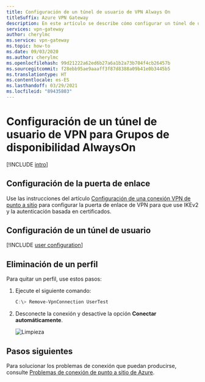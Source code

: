 ```yaml
---
title: Configuración de un túnel de usuario de VPN Always On
titleSuffix: Azure VPN Gateway
description: En este artículo se describe cómo configurar un túnel de usuario de VPN para Grupos de disponibilidad AlwaysOn en VPN Gateway
services: vpn-gateway
author: cherylmc
ms.service: vpn-gateway
ms.topic: how-to
ms.date: 09/03/2020
ms.author: cherylmc
ms.openlocfilehash: 99d21222a62ed6b27a6a1b2a73b704f4cb26457b
ms.sourcegitcommit: f28ebb95ae9aaaff3f87d8388a09b41e0b3445b5
ms.translationtype: HT
ms.contentlocale: es-ES
ms.lasthandoff: 03/29/2021
ms.locfileid: "89435803"
---
```

# <a name="configure-an-always-on-vpn-user-tunnel"></a>Configuración de un túnel de usuario de VPN para Grupos de disponibilidad AlwaysOn

[!INCLUDE [intro](../../includes/vpn-gateway-vwan-always-on-intro.md)]

## <a name="configure-the-gateway"></a>Configuración de la puerta de enlace

 Use las instrucciones del artículo [Configuración de una conexión VPN de punto a sitio](vpn-gateway-howto-point-to-site-resource-manager-portal.md) para configurar la puerta de enlace de VPN para que use IKEv2 y la autenticación basada en certificados.

## <a name="configure-a-user-tunnel"></a>Configuración de un túnel de usuario

[!INCLUDE [user configuration](../../includes/vpn-gateway-vwan-always-on-user.md)]

## <a name="to-remove-a-profile"></a>Eliminación de un perfil

Para quitar un perfil, use estos pasos:

1. Ejecute el siguiente comando:

   ```powershell
   C:\> Remove-VpnConnection UserTest  
   ```

1. Desconecte la conexión y desactive la opción **Conectar automáticamente**.

   ![Limpieza](./media/vpn-gateway-howto-always-on-user-tunnel/disconnect.jpg)

## <a name="next-steps"></a>Pasos siguientes

Para solucionar los problemas de conexión que puedan producirse, consulte [Problemas de conexión de punto a sitio de Azure](vpn-gateway-troubleshoot-vpn-point-to-site-connection-problems.md).
